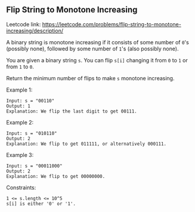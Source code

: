 ## Flip String to Monotone Increasing

Leetcode link: https://leetcode.com/problems/flip-string-to-monotone-increasing/description/

A binary string is monotone increasing if it consists of some number of `0`'s (possibly none), followed by some number of `1`'s (also possibly none).

You are given a binary string `s`. You can flip `s[i]` changing it from `0` to `1` or from `1` to `0`.

Return the minimum number of flips to make `s` monotone increasing.

Example 1:

```
Input: s = "00110"
Output: 1
Explanation: We flip the last digit to get 00111.
```

Example 2:

```
Input: s = "010110"
Output: 2
Explanation: We flip to get 011111, or alternatively 000111.
```

Example 3:

```
Input: s = "00011000"
Output: 2
Explanation: We flip to get 00000000.
```

Constraints:

```
1 <= s.length <= 10^5
s[i] is either '0' or '1'.
```
